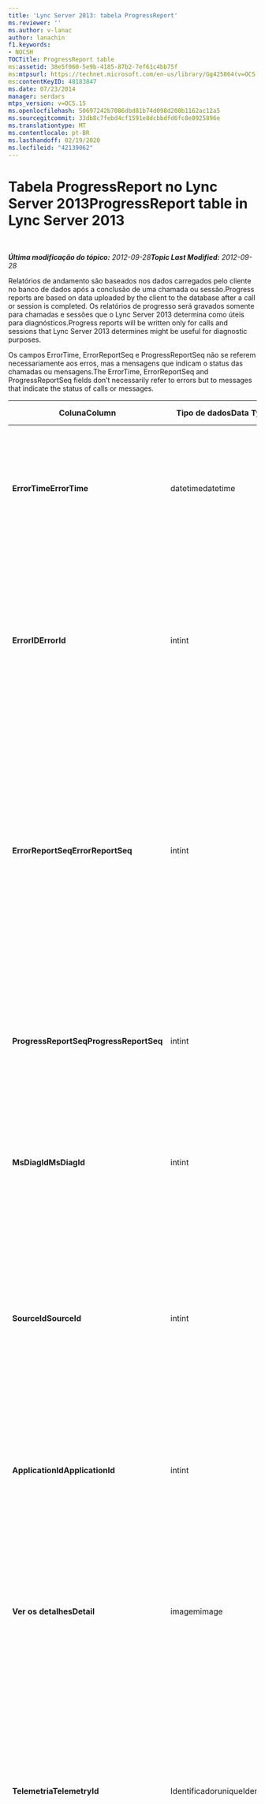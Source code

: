 ```yaml
---
title: 'Lync Server 2013: tabela ProgressReport'
ms.reviewer: ''
ms.author: v-lanac
author: lanachin
f1.keywords:
- NOCSH
TOCTitle: ProgressReport table
ms:assetid: 38e5f060-5e9b-4185-87b2-7ef61c4bb75f
ms:mtpsurl: https://technet.microsoft.com/en-us/library/Gg425864(v=OCS.15)
ms:contentKeyID: 48183847
ms.date: 07/23/2014
manager: serdars
mtps_version: v=OCS.15
ms.openlocfilehash: 50697242b7086dbd81b74d098d200b1162ac12a5
ms.sourcegitcommit: 33db8c7febd4cf1591e8dcbbdfd6fc8e8925896e
ms.translationtype: MT
ms.contentlocale: pt-BR
ms.lasthandoff: 02/19/2020
ms.locfileid: "42139062"
---
```

<div data-xmlns="http://www.w3.org/1999/xhtml">

<div class="topic" data-xmlns="http://www.w3.org/1999/xhtml" data-msxsl="urn:schemas-microsoft-com:xslt" data-cs="http://msdn.microsoft.com/">

<div data-asp="https://msdn2.microsoft.com/asp">

# <a name="progressreport-table-in-lync-server-2013"></a><span data-ttu-id="db84c-102">Tabela ProgressReport no Lync Server 2013</span><span class="sxs-lookup"><span data-stu-id="db84c-102">ProgressReport table in Lync Server 2013</span></span>

</div>

<div id="mainSection">

<div id="mainBody">

<span> </span>

<span data-ttu-id="db84c-103">_**Última modificação do tópico:** 2012-09-28_</span><span class="sxs-lookup"><span data-stu-id="db84c-103">_**Topic Last Modified:** 2012-09-28_</span></span>

<span data-ttu-id="db84c-104">Relatórios de andamento são baseados nos dados carregados pelo cliente no banco de dados após a conclusão de uma chamada ou sessão.</span><span class="sxs-lookup"><span data-stu-id="db84c-104">Progress reports are based on data uploaded by the client to the database after a call or session is completed.</span></span> <span data-ttu-id="db84c-105">Os relatórios de progresso será gravados somente para chamadas e sessões que o Lync Server 2013 determina como úteis para diagnósticos.</span><span class="sxs-lookup"><span data-stu-id="db84c-105">Progress reports will be written only for calls and sessions that Lync Server 2013 determines might be useful for diagnostic purposes.</span></span>

<span data-ttu-id="db84c-106">Os campos ErrorTime, ErrorReportSeq e ProgressReportSeq não se referem necessariamente aos erros, mas a mensagens que indicam o status das chamadas ou mensagens.</span><span class="sxs-lookup"><span data-stu-id="db84c-106">The ErrorTime, ErrorReportSeq and ProgressReportSeq fields don’t necessarily refer to errors but to messages that indicate the status of calls or messages.</span></span>


<table>
<colgroup>
<col style="width: 25%" />
<col style="width: 25%" />
<col style="width: 25%" />
<col style="width: 25%" />
</colgroup>
<thead>
<tr class="header">
<th><span data-ttu-id="db84c-107">Coluna</span><span class="sxs-lookup"><span data-stu-id="db84c-107">Column</span></span></th>
<th><span data-ttu-id="db84c-108">Tipo de dados</span><span class="sxs-lookup"><span data-stu-id="db84c-108">Data Type</span></span></th>
<th><span data-ttu-id="db84c-109">Chave/índice</span><span class="sxs-lookup"><span data-stu-id="db84c-109">Key/Index</span></span></th>
<th><span data-ttu-id="db84c-110">Detalhes</span><span class="sxs-lookup"><span data-stu-id="db84c-110">Details</span></span></th>
</tr>
</thead>
<tbody>
<tr class="odd">
<td><p><span data-ttu-id="db84c-111"><strong>ErrorTime</strong></span><span class="sxs-lookup"><span data-stu-id="db84c-111"><strong>ErrorTime</strong></span></span></p></td>
<td><p><span data-ttu-id="db84c-112">datetime</span><span class="sxs-lookup"><span data-stu-id="db84c-112">datetime</span></span></p></td>
<td><p><span data-ttu-id="db84c-113">Primária, estrangeira</span><span class="sxs-lookup"><span data-stu-id="db84c-113">Primary, Foreign</span></span></p></td>
<td><p><span data-ttu-id="db84c-114">Data e hora do relatório de erros de andamento.</span><span class="sxs-lookup"><span data-stu-id="db84c-114">Date and time of the progress error report that contains this progress report.</span></span> <span data-ttu-id="db84c-115">Consulte a <a href="lync-server-2013-errorreport-table.md">tabela errorreport no Lync Server 2013</a> para obter mais informações.</span><span class="sxs-lookup"><span data-stu-id="db84c-115">See the <a href="lync-server-2013-errorreport-table.md">ErrorReport table in Lync Server 2013</a> for more information.</span></span></p></td>
</tr>
<tr class="even">
<td><p><span data-ttu-id="db84c-116"><strong>ErrorID</strong></span><span class="sxs-lookup"><span data-stu-id="db84c-116"><strong>ErrorId</strong></span></span></p></td>
<td><p><span data-ttu-id="db84c-117">int</span><span class="sxs-lookup"><span data-stu-id="db84c-117">int</span></span></p></td>
<td><p><span data-ttu-id="db84c-118">Primário, externo</span><span class="sxs-lookup"><span data-stu-id="db84c-118">Primary, Foreign</span></span></p></td>
<td><p><span data-ttu-id="db84c-119">Número de ID usado junto com o ErrorTime, ProgressReportSeq para identificar exclusivamente um relatório de andamento.</span><span class="sxs-lookup"><span data-stu-id="db84c-119">ID number used in conjunction with ErrorTime, ProgressReportSeq to uniquely identify a progress report.</span></span> <span data-ttu-id="db84c-120">Consulte a <a href="lync-server-2013-errorreport-table.md">tabela errorreport no Lync Server 2013</a> para obter mais informações.</span><span class="sxs-lookup"><span data-stu-id="db84c-120">See the <a href="lync-server-2013-errorreport-table.md">ErrorReport table in Lync Server 2013</a> for more information.</span></span></p></td>
</tr>
<tr class="odd">
<td><p><span data-ttu-id="db84c-121"><strong>ErrorReportSeq</strong></span><span class="sxs-lookup"><span data-stu-id="db84c-121"><strong>ErrorReportSeq</strong></span></span></p></td>
<td><p><span data-ttu-id="db84c-122">int</span><span class="sxs-lookup"><span data-stu-id="db84c-122">int</span></span></p></td>
<td><p><span data-ttu-id="db84c-123">Primário, externo</span><span class="sxs-lookup"><span data-stu-id="db84c-123">Primary, Foreign</span></span></p></td>
<td><p><span data-ttu-id="db84c-124">Número de ID que identifica o relatório de erros.</span><span class="sxs-lookup"><span data-stu-id="db84c-124">ID number that identifies the error report.</span></span> <span data-ttu-id="db84c-125">O ErrorReporSeq é usado em conjunto com o ErrorTime para identificar exclusivamente um relatório de erros.</span><span class="sxs-lookup"><span data-stu-id="db84c-125">ErrorReporSeq is used in conjunction with ErrorTime to uniquely identify an error report.</span></span> <span data-ttu-id="db84c-126">Consulte a <a href="lync-server-2013-errorreport-table.md">tabela errorreport no Lync Server 2013</a> para obter mais informações</span><span class="sxs-lookup"><span data-stu-id="db84c-126">See the <a href="lync-server-2013-errorreport-table.md">ErrorReport table in Lync Server 2013</a> for more information</span></span></p>
<p><span data-ttu-id="db84c-127">Este campo foi introduzido no Microsoft Lync Server 2013.</span><span class="sxs-lookup"><span data-stu-id="db84c-127">This field was introduced in Microsoft Lync Server 2013.</span></span></p></td>
</tr>
<tr class="even">
<td><p><span data-ttu-id="db84c-128"><strong>ProgressReportSeq</strong></span><span class="sxs-lookup"><span data-stu-id="db84c-128"><strong>ProgressReportSeq</strong></span></span></p></td>
<td><p><span data-ttu-id="db84c-129">int</span><span class="sxs-lookup"><span data-stu-id="db84c-129">int</span></span></p></td>
<td><p><span data-ttu-id="db84c-130">Primário</span><span class="sxs-lookup"><span data-stu-id="db84c-130">Primary</span></span></p></td>
<td><p><span data-ttu-id="db84c-p105">Número de ID para identificar o relatório de andamento. Usado junto com ErrorTime e ErrorReportSeq para identificar exclusivamente um relatório de andamento.</span><span class="sxs-lookup"><span data-stu-id="db84c-p105">ID number to identify the progress report. Used in conjunction with ErrorTime and ErrorReportSeq to uniquely identify a progress report.</span></span></p></td>
</tr>
<tr class="odd">
<td><p><span data-ttu-id="db84c-133"><strong>MsDiagId</strong></span><span class="sxs-lookup"><span data-stu-id="db84c-133"><strong>MsDiagId</strong></span></span></p></td>
<td><p><span data-ttu-id="db84c-134">int</span><span class="sxs-lookup"><span data-stu-id="db84c-134">int</span></span></p></td>
<td></td>
<td><p><span data-ttu-id="db84c-135">ID do diagnóstico do relatório de andamento.</span><span class="sxs-lookup"><span data-stu-id="db84c-135">Diagnostic ID of the progress report.</span></span></p>
<p><span data-ttu-id="db84c-136">Este campo foi introduzido no Microsoft Lync Server 2013.</span><span class="sxs-lookup"><span data-stu-id="db84c-136">This field was introduced in Microsoft Lync Server 2013.</span></span></p></td>
</tr>
<tr class="even">
<td><p><span data-ttu-id="db84c-137"><strong>SourceId</strong></span><span class="sxs-lookup"><span data-stu-id="db84c-137"><strong>SourceId</strong></span></span></p></td>
<td><p><span data-ttu-id="db84c-138">int</span><span class="sxs-lookup"><span data-stu-id="db84c-138">int</span></span></p></td>
<td><p><span data-ttu-id="db84c-139">Estrangeira</span><span class="sxs-lookup"><span data-stu-id="db84c-139">Foreign</span></span></p></td>
<td><p><span data-ttu-id="db84c-140">Servidor que enviou o relatório de erros (se o relatório foi enviado de um componente do servidor), Consulte a Servers Table para obter mais informações.</span><span class="sxs-lookup"><span data-stu-id="db84c-140">Server that sent the error report (if the report was sent from a server component).</span></span> <span data-ttu-id="db84c-141">Consulte a <a href="lync-server-2013-servers-table.md">tabela de servidores no Lync Server 2013</a> para obter mais informações. Este campo foi introduzido no Microsoft Lync Server 2013.</span><span class="sxs-lookup"><span data-stu-id="db84c-141">See the <a href="lync-server-2013-servers-table.md">Servers table in Lync Server 2013</a> for more information.This field was introduced in Microsoft Lync Server 2013.</span></span></p></td>
</tr>
<tr class="odd">
<td><p><span data-ttu-id="db84c-142"><strong>ApplicationId</strong></span><span class="sxs-lookup"><span data-stu-id="db84c-142"><strong>ApplicationId</strong></span></span></p></td>
<td><p><span data-ttu-id="db84c-143">int</span><span class="sxs-lookup"><span data-stu-id="db84c-143">int</span></span></p></td>
<td></td>
<td><p><span data-ttu-id="db84c-p107">O processo do Lync Server do qual o relatório trata. Consulte a Application Table para obter mais informações</span><span class="sxs-lookup"><span data-stu-id="db84c-p107">The Lync Server process that the report is about. See the Application Table for more information.</span></span></p></td>
</tr>
<tr class="even">
<td><p><span data-ttu-id="db84c-146"><strong>Ver os detalhes</strong></span><span class="sxs-lookup"><span data-stu-id="db84c-146"><strong>Detail</strong></span></span></p></td>
<td><p><span data-ttu-id="db84c-147">imagem</span><span class="sxs-lookup"><span data-stu-id="db84c-147">image</span></span></p></td>
<td></td>
<td><p><span data-ttu-id="db84c-148">Detalhes do relatório de andamento armazenados em formato binário para economizar espaço. Esses dados podem ser convertidos em formato de texto usando essa sintaxe:</span><span class="sxs-lookup"><span data-stu-id="db84c-148">Progress report details, stored in binary format to save space.This data can be converted to text format using this syntax:</span></span></p>
<p><span data-ttu-id="db84c-149">cast(cast(Detail as varbinary(max)) as varchar(max))</span><span class="sxs-lookup"><span data-stu-id="db84c-149">cast(cast(Detail as varbinary(max)) as varchar(max))</span></span></p></td>
</tr>
<tr class="odd">
<td><p><span data-ttu-id="db84c-150"><strong>Telemetria</strong></span><span class="sxs-lookup"><span data-stu-id="db84c-150"><strong>TelemetryId</strong></span></span></p></td>
<td><p><span data-ttu-id="db84c-151">Identificador</span><span class="sxs-lookup"><span data-stu-id="db84c-151">uniqueIdentifier</span></span></p></td>
<td></td>
<td><p><span data-ttu-id="db84c-152">Identificador exclusivo que correlaciona as informações da hora de ingresso com os diferentes componentes envolvidos em uma conferência.</span><span class="sxs-lookup"><span data-stu-id="db84c-152">Unique identifier that correlates join time information for the different components involved in a conference.</span></span></p>
<p><span data-ttu-id="db84c-153">Este campo foi introduzido no Microsoft Lync Server 2013.</span><span class="sxs-lookup"><span data-stu-id="db84c-153">This field was introduced in Microsoft Lync Server 2013.</span></span></p></td>
</tr>
<tr class="even">
<td><p><span data-ttu-id="db84c-154"><strong>SessionSetupTime</strong></span><span class="sxs-lookup"><span data-stu-id="db84c-154"><strong>SessionSetupTime</strong></span></span></p></td>
<td><p><span data-ttu-id="db84c-155">int</span><span class="sxs-lookup"><span data-stu-id="db84c-155">int</span></span></p></td>
<td></td>
<td><p><span data-ttu-id="db84c-156">Tempo (em milissegundos) para que um componente específico ingresse em uma conferência.</span><span class="sxs-lookup"><span data-stu-id="db84c-156">Time (in milliseconds) for a specific component to join a conference.</span></span></p>
<p><span data-ttu-id="db84c-157">Este campo foi introduzido no Microsoft Lync Server 2013.</span><span class="sxs-lookup"><span data-stu-id="db84c-157">This field was introduced in Microsoft Lync Server 2013.</span></span></p></td>
</tr>
</tbody>
</table>


</div>

<span> </span>

</div>

</div>

</div>

